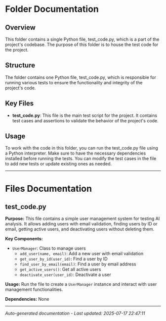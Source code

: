# Folder Documentation

## Overview
This folder contains a single Python file, test_code.py, which is a part of the project's codebase. The purpose of this folder is to house the test code for the project.

## Structure
The folder contains one Python file, test_code.py, which is responsible for running various tests to ensure the functionality and integrity of the project's code.

## Key Files
- **test_code.py**: This file is the main test script for the project. It contains test cases and assertions to validate the behavior of the project's code.

## Usage
To work with the code in this folder, you can run the test_code.py file using a Python interpreter. Make sure to have the necessary dependencies installed before running the tests. You can modify the test cases in the file to add new tests or update existing ones as needed.

---

# Files Documentation

## test_code.py

**Purpose:** This file contains a simple user management system for testing AI analysis. It allows adding users with email validation, finding users by ID or email, getting active users, and deactivating users without deleting them.

**Key Components:**
- `UserManager`: Class to manage users
  - `add_user(name, email)`: Add a new user with email validation
  - `get_user_by_id(user_id)`: Find a user by ID
  - `find_user_by_email(email)`: Find a user by email address
  - `get_active_users()`: Get all active users
  - `deactivate_user(user_id)`: Deactivate a user

**Usage:** Run the file to create a `UserManager` instance and interact with user management functionalities.

**Dependencies:** None

---
*Auto-generated documentation - Last updated: 2025-07-17 22:47:11*
